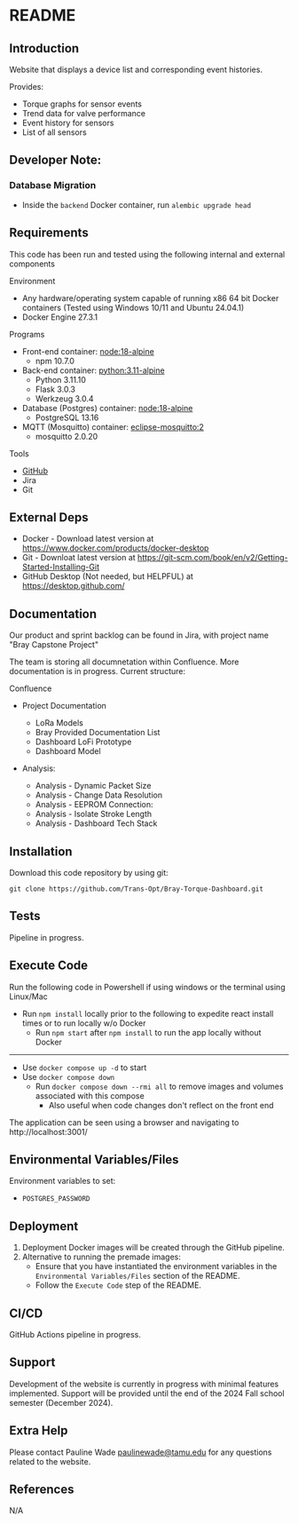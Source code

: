# README

## Introduction

Website that displays a device list and corresponding event histories.

Provides:
- Torque graphs for sensor events
- Trend data for valve performance
- Event history for sensors
- List of all sensors

## Developer Note:
### Database Migration
- Inside the `backend` Docker container, run `alembic upgrade head`

## Requirements

This code has been run and tested using the following internal and external components

Environment
- Any hardware/operating system capable of running x86 64 bit Docker containers (Tested using Windows 10/11 and Ubuntu  24.04.1)
- Docker Engine 27.3.1

Programs
- Front-end container: [node:18-alpine](<https://hub.docker.com/layers/library/node/18-alpine/images/sha256-ea8e360a721d870337fe899c70ea7def62f2a72cf1b6f7beb8a3ccaac8b6049c>)
    - npm 10.7.0
- Back-end container: [python:3.11-alpine](<https://hub.docker.com/layers/library/python/3.11-alpine/images/sha256-851e1d6a857c7e3b43d1bac73f307140a980c267ba216deae4dcbdb057096134>)
    - Python 3.11.10
    - Flask 3.0.3
    - Werkzeug 3.0.4
- Database (Postgres) container: [node:18-alpine](<https://hub.docker.com/layers/library/postgres/13-alpine/images/sha256-0658c4f5521f043f62d7e3431ad523261b9108ecbfb3f58a2350ac4e29ce1147>)
    - PostgreSQL 13.16
- MQTT (Mosquitto) container: [eclipse-mosquitto:2](<https://hub.docker.com/layers/library/eclipse-mosquitto/2/images/sha256-4a46c840adf48e7acd49883206a5c075c14ec95845ee6d30ba935a6719d6b41c>)
    - mosquitto 2.0.20

Tools
- [GitHub](<https://github.com/Trans-Opt/Bray-Torque-Dashboard.git>)
- Jira
- Git

## External Deps

- Docker - Download latest version at https://www.docker.com/products/docker-desktop
- Git - Downloat latest version at https://git-scm.com/book/en/v2/Getting-Started-Installing-Git
- GitHub Desktop (Not needed, but HELPFUL) at https://desktop.github.com/

## Documentation

Our product and sprint backlog can be found in Jira, with project name "Bray Capstone Project"

The team is storing all documnetation within Confluence. More documentation is in progress. Current structure:

Confluence
- Project Documentation
    - LoRa Models
    - Bray Provided Documentation List
    - Dashboard LoFi Prototype
    - Dashboard Model

- Analysis:
    - Analysis - Dynamic Packet Size
    - Analysis - Change Data Resolution
    - Analysis - EEPROM Connection:
    - Analysis - Isolate Stroke Length
    - Analysis - Dashboard Tech Stack

## Installation

Download this code repository by using git:

`git clone https://github.com/Trans-Opt/Bray-Torque-Dashboard.git`

## Tests

Pipeline in progress.

## Execute Code

Run the following code in Powershell if using windows or the terminal using Linux/Mac

- Run `npm install` locally prior to the following to expedite react install times or to run locally w/o Docker
    - Run `npm start` after `npm install` to run the app locally without Docker
---
- Use `docker compose up -d` to start
- Use `docker compose down`
    - Run `docker compose down --rmi all` to remove images and volumes associated with this compose
        - Also useful when code changes don't reflect on the front end


The application can be seen using a browser and navigating to http://localhost:3001/


## Environmental Variables/Files

Environment variables to set:
- `POSTGRES_PASSWORD`

## Deployment

1. Deployment Docker images will be created through the GitHub pipeline. 
2. Alternative to running the premade images:
    - Ensure that you have instantiated the environment variables in the `Environmental Variables/Files` section of the README. 
    - Follow the `Execute Code` step of the README.

## CI/CD

GitHub Actions pipeline in progress.

## Support

Development of the website is currently in progress with minimal features implemented. Support will be provided until the end of the 2024 Fall school semester (December 2024).

## Extra Help

Please contact Pauline Wade paulinewade@tamu.edu for any questions related to the website.

## References ##

N/A